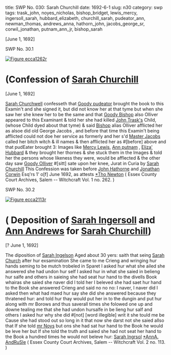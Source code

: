 title: SWP No. 030: Sarah Churchill
date: 1692-6-1
slug: n30
category: swp
tags: trask_john, noyes_nicholas, bishop_bridget, lewis_mercy, ingersoll_sarah, hubbard_elizabeth, churchill_sarah, pudeator_ann, newman_thomas, andrews_anna, hathorn_john, jacobs_george_sr, corwil_jonathan, putnam_ann_jr, bishop_sarah




[June 1, 1692]

<div markdown class="doc" id="n30.1">

<div class="doc_id">SWP No. 30.1</div>


<span markdown class="figure">[![Figure ecca1262r](archives/ecca/thumb/ecca1262r.jpg)](archives/ecca/large/ecca1262r.jpg)</span>

# (Confession of [Sarah Churchill](/tag/churchill_sarah.html) 

[June 1, 1692]

[Sarah Churchwell](/tag/churchill_sarah.html) confesseth that [Goody pudeator](/tag/pudeator_ann.html) brought the  book to this Examin't and she signed it, but did not know her at  that tyme but when she saw her she knew her to be the same and  that [Goody Bishop](/tag/bishop_sarah.html) also Olliver appeared to this Examinant & told her  she had killed [John Trask's](/tag/trask_john.html) Child, (whose Child dyed about that  tyme) & said [Bishop](/tag/bishop_sarah.html) alias Olliver afflicted her as alsoe did old George  Jacobs , and before that time this Examin't being afflicted could not  doe her service as formerly and her s'd [Master Jacobs](/tag/jacobs_george_sr.html) called her bitch  witch & ill names & then afflicted her as #[before] above and that  pudEater brought 3: Images like [Mercy Lewis](/tag/lewis_mercy.html), [Ann putnam](/tag/putnam_ann_jr.html) , [Eliza' Hubbard](/tag/hubbard_elizabeth.html) & they brought her thornes & she stuck them in the Images  & told her the persons whose likeness they were, would be afflected  & the other day saw [Goody Olliver](/tag/bishop_bridget.html) #[sitt] sate upon her knee,
Jurat in Curia  by [Sarah Churchill](/tag/churchill_sarah.html) This Confession was taken before [John Hathorne](/tag/hathorn_john.html) and [Jonathan Corwin](/tag/corwil_jonathan.html) Esq'rs 1' o[f] June 1692, as attests [*Tho Newton](/tag/newman_thomas.html) ( Essex County Court Archives, Salem -- Witchcraft Vol. 1 no. 262. )

</div>



<div markdown class="doc" id="n30.2">

<div class="doc_id">SWP No. 30.2</div>


<span markdown class="figure">[![Figure ecca2113r](archives/ecca/thumb/ecca2113r.jpg)](archives/ecca/large/ecca2113r.jpg)</span>

# ( Deposition of [Sarah Ingersoll](/tag/ingersoll_sarah.html) and [Ann Andrews](/tag/andrews_anna.html) for [Sarah Churchill](/tag/churchill_sarah.html))

[? June 1, 1692]

The diposition of [Sarah Ingelson](/tag/ingersoll_sarah.html) Aged about 30 yers: saith that  seing [Sarah Church](/tag/churchill_sarah.html) after hur exsamination She came to me Crieng  and wringing hur hands seming to be mutch trobeled in Sparet I  asked hur what she ailed she answered she had undon hur self I asked  hur in what she saied in belieng hur salfe and others in saieing she   had seat hur hand to the divells Book whairas she saied she naver did  I told her I beleved she had saet hur hand to the Book she answered  Crieng and said no no no: I naver, I naver did I asked then what had  maed hur say she did she answered because they thratened hur: and  told hur thay would put her in to the dungin and put hur along with  mr Borows and thus saverall times she folowed one up and downe  tealing me that she had undon hursalfe in be lieng hur salf and others  I asked hur why she did #[not] [word illegible] writ it she tould me be Cause she had stood  out so long in it that now she darst not she saied allso that If she told  [mr Noys](/tag/noyes_nicholas.html) but ons she had sat hur hand to the Book he would be leve  her but If she told the truth and saied she had not seat her hand to  the Book a hundred times he would not beleve hur:
[Sarah Ingrsol](/tag/ingersoll_sarah.html)  [*AnnA. AndRuSle](/tag/andrews_anna.html) ( Essex County Court Archives, Salem -- Witchcraft Vol. 2 no. 113. )

</div>

